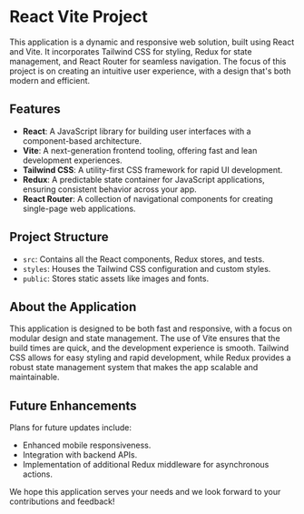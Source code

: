 # React Vite Project

This application is a dynamic and responsive web solution, built using React and Vite. It incorporates Tailwind CSS for styling, Redux for state management, and React Router for seamless navigation. The focus of this project is on creating an intuitive user experience, with a design that's both modern and efficient.

## Features

- **React**: A JavaScript library for building user interfaces with a component-based architecture.
- **Vite**: A next-generation frontend tooling, offering fast and lean development experiences.
- **Tailwind CSS**: A utility-first CSS framework for rapid UI development.
- **Redux**: A predictable state container for JavaScript applications, ensuring consistent behavior across your app.
- **React Router**: A collection of navigational components for creating single-page web applications.

## Project Structure

- `src`: Contains all the React components, Redux stores, and tests.
- `styles`: Houses the Tailwind CSS configuration and custom styles.
- `public`: Stores static assets like images and fonts.

## About the Application

This application is designed to be both fast and responsive, with a focus on modular design and state management. The use of Vite ensures that the build times are quick, and the development experience is smooth. Tailwind CSS allows for easy styling and rapid development, while Redux provides a robust state management system that makes the app scalable and maintainable.

## Future Enhancements

Plans for future updates include:

- Enhanced mobile responsiveness.
- Integration with backend APIs.
- Implementation of additional Redux middleware for asynchronous actions.

We hope this application serves your needs and we look forward to your contributions and feedback!
